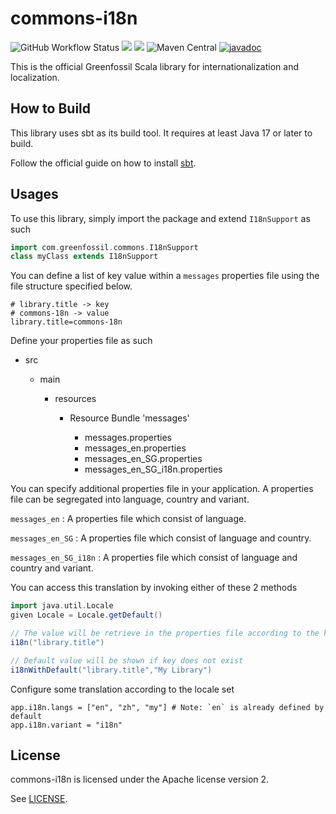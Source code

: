# commons-i18n 

![GitHub Workflow Status](https://img.shields.io/github/actions/workflow/status/Greenfossil/commons-i18n/run-tests.yml?branch=master)
![](https://img.shields.io/github/license/Greenfossil/commons-i18n)
![](https://img.shields.io/github/v/tag/Greenfossil/commons-i18n)
![Maven Central](https://img.shields.io/maven-central/v/com.greenfossil/commons-i18n_3)
[![javadoc](https://javadoc.io/badge2/com.greenfossil/commons-i18n_3/javadoc.svg)](https://javadoc.io/doc/com.greenfossil/commons-i18n_3)

This is the official Greenfossil Scala library for internationalization and localization.

## How to Build

This library uses sbt as its build tool. It requires at least Java 17 or later to build.

Follow the official guide on how to install [sbt](https://www.scala-sbt.org/download.html).

## Usages

To use this library, simply import the package and extend `I18nSupport` as such

```scala
import com.greenfossil.commons.I18nSupport
class myClass extends I18nSupport
```

You can define a list of key value within a `messages` properties file using the file structure specified below.

```properties
# library.title -> key
# commons-18n -> value
library.title=commons-18n
```

Define your properties file as such

<ul>
    <li>src</li>
    <ul>
        <li>main</li>
        <ul>
            <li>resources</li>
            <ul>
                <li>Resource Bundle 'messages'</li>
                <ul>
                    <li>messages.properties</li>
                    <li>messages_en.properties</li>   
                    <li>messages_en_SG.properties</li>
                    <li>messages_en_SG_i18n.properties</li>
                </ul>
            </ul>
        </ul>
    </ul>
</ul>

You can specify additional properties file in your application. A properties file can be segregated into language, country and variant.

`messages_en` : A properties file which consist of language.

`messages_en_SG` : A properties file which consist of language and country.

`messages_en_SG_i18n` : A properties file which consist of language and country and variant.

You can access this translation by invoking either of these 2 methods

```scala
import java.util.Locale
given Locale = Locale.getDefault()

// The value will be retrieve in the properties file according to the key defined
i18n("library.title")

// Default value will be shown if key does not exist
i18nWithDefault("library.title","My Library")
```

Configure some translation according to the locale set

```
app.i18n.langs = ["en", "zh", "my"] # Note: `en` is already defined by default
app.i18n.variant = "i18n"
```

## License

commons-i18n is licensed under the Apache license version 2.

See [LICENSE](LICENSE.txt).
